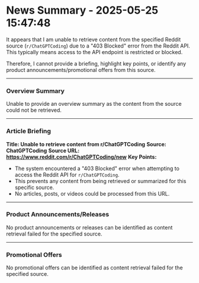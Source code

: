 # News Summary - 2025-05-25 15:47:48

It appears that I am unable to retrieve content from the specified Reddit source (`r/ChatGPTCoding`) due to a "403 Blocked" error from the Reddit API. This typically means access to the API endpoint is restricted or blocked.

Therefore, I cannot provide a briefing, highlight key points, or identify any product announcements/promotional offers from this source.

---

### Overview Summary
Unable to provide an overview summary as the content from the source could not be retrieved.

---

### Article Briefing
**Title: Unable to retrieve content from r/ChatGPTCoding**
**Source: ChatGPTCoding**
**Source URL: https://www.reddit.com/r/ChatGPTCoding/new**
**Key Points:**
*   The system encountered a "403 Blocked" error when attempting to access the Reddit API for `r/ChatGPTCoding`.
*   This prevents any content from being retrieved or summarized for this specific source.
*   No articles, posts, or videos could be processed from this URL.

---

### Product Announcements/Releases
No product announcements or releases can be identified as content retrieval failed for the specified source.

---

### Promotional Offers
No promotional offers can be identified as content retrieval failed for the specified source.